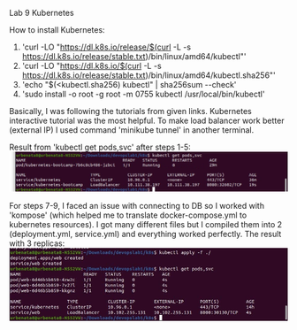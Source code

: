 Lab 9
Kubernetes

How to install Kubernetes:
1. 'curl -LO "https://dl.k8s.io/release/$(curl -L -s https://dl.k8s.io/release/stable.txt)/bin/linux/amd64/kubectl"'
2. 'curl -LO "https://dl.k8s.io/$(curl -L -s https://dl.k8s.io/release/stable.txt)/bin/linux/amd64/kubectl.sha256"'
3. 'echo "$(<kubectl.sha256) kubectl" | sha256sum --check'
4. 'sudo install -o root -g root -m 0755 kubectl /usr/local/bin/kubectl'

Basically, I was following the tutorials from given links. Kubernetes interactive tutorial was the most helpful.
To make load balancer work better (external IP) I used command 'minikube tunnel' in another terminal.

Result from 'kubectl get pods,svc' after steps 1-5:
![alt text](https://github.com/urbeingwatched8/devops/blob/abb2319cf2bd57883f8f045f2ee3bdccd59bd369/k8s/screenshots/%D0%91%D0%B5%D0%B7%D1%8B%D0%BCffds%D1%8F%D0%BD%D0%BD%D1%8B%D0%B9.png?raw=true)

For steps 7-9, I faced an issue with connecting to DB so I worked with 'kompose' (which helped me to translate docker-compose.yml to kubernetes resources). I got many different files but I compiled them into 2 (deployment.yml, service.yml) and everything worked perfectly.
The result with 3 replicas:
![alt text](https://github.com/urbeingwatched8/devops/blob/abb2319cf2bd57883f8f045f2ee3bdccd59bd369/k8s/screenshots/photo_2021-09-20_13-05-08.jpg?raw=true)